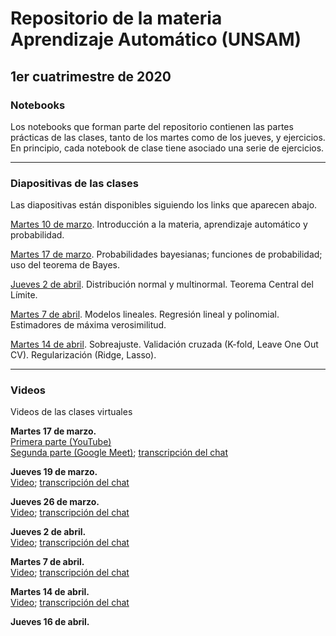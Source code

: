 # Repositorio de la materia Aprendizaje Automático (UNSAM)

## 1er cuatrimestre de 2020

### Notebooks

Los notebooks que forman parte del repositorio contienen las partes prácticas de las clases, tanto de los martes como de los jueves, y ejercicios. En principio, cada notebook de clase tiene asociado una serie de ejercicios.

***

### Diapositivas de las clases

Las diapositivas están disponibles siguiendo los links que aparecen abajo.

[Martes 10 de marzo](https://drive.google.com/file/d/1tWty4OfYgU3LRR1FzH358l5IKz2KQfvM/view). Introducción a la materia, aprendizaje automático y probabilidad.

[Martes 17 de marzo](https://drive.google.com/file/d/1oFB76Vz5Szl6FWjRKAuAsoevDebgYIW_/view). Probabilidades bayesianas; funciones de probabilidad; uso del teorema de Bayes.

[Jueves 2 de abril](https://drive.google.com/file/d/10cjqw1yuE-m17FS5lxOjDz8JL8sQra_0/view). Distribución normal y multinormal. Teorema Central del Límite.

[Martes 7 de abril](https://drive.google.com/file/d/1Td6j5amKZBLiEPeTdibAC3IMPNa7mcjv/view). Modelos lineales. Regresión lineal y polinomial. Estimadores de máxima verosimilitud.

[Martes 14 de abril](https://drive.google.com/file/d/1D1pUlX9E8jQl7IKTbjH7FistQyx_Myh8/view). Sobreajuste. Validación cruzada (K-fold, Leave One Out CV). Regularización (Ridge, Lasso).
***

### Videos

Videos de las clases virtuales

__Martes 17 de marzo.__<br>
[Primera parte (YouTube)](https://www.youtube.com/watch?v=WkpgXdN4gF8&feature=youtu.be)<br>
[Segunda parte (Google Meet)](https://drive.google.com/file/d/1qCTc-uttzxjA3KY6M1vvKSxX9OAikGxN/view); [transcripción del chat](https://drive.google.com/file/d/1aOj1kF2Dd6LoP_AM4JB1XDd1mz3_m7hV/view?usp=sharing)

__Jueves 19 de marzo.__<br>
[Video](https://drive.google.com/file/d/1-Jg3EfaBzeMZcYBieG3Lo8EObOedBC3n/view);
[transcripción del chat](https://drive.google.com/file/d/13DE3rf6X4EtExi-zTFyeixBuO91OK8Sd/view?usp=sharing)

__Jueves 26 de marzo.__<br>
[Video](https://drive.google.com/file/d/1EPb5TmGpaxdUVkPKNCBZrCX9-iLBbUws/view);
[transcripción del chat](https://drive.google.com/file/d/1s2VuABeFMY7jj0k2BkLegCpLmxRFt8_Z/view?usp=sharing)

__Jueves 2 de abril.__<br>
[Video](https://drive.google.com/file/d/1GMCZ9RXDsDfxb1OtOCZyW7CpRs6oP_2w/view);
[transcripción del chat](https://drive.google.com/file/d/1TkSw2TCSxXi9nhvhOK82H_O57WOkTnO3/view)

__Martes 7 de abril.__<br>
[Video](https://drive.google.com/file/d/1XIqKWD5L7F0xhPKkLQXJYZNelhy6z0Y2/view);
[transcripción del chat](https://drive.google.com/file/d/1DQltVnPu_7F_WLqR9oYdSiACszRBPPfu/view)

__Martes 14 de abril.__<br>
[Video](https://drive.google.com/file/d/1tU4bR6EXmr3nHupAus1aXesu85TGKYJW/view);
[transcripción del chat](https://drive.google.com/file/d/1T-ZyxwA3vTkAklgmvGUcUhf3o4msCIyE/view)

__Jueves 16 de abril.__<br>
